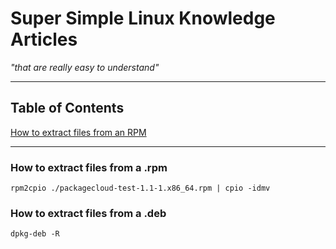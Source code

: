 # Super Simple Linux Knowledge Articles #
*"that are really easy to understand"*

---

## Table of Contents ##
[How to extract files from an RPM](#how-to-extract-files-from-an-rpm)

---

### How to extract files from a .rpm ###

```console
rpm2cpio ./packagecloud-test-1.1-1.x86_64.rpm | cpio -idmv
```

### How to extract files from a .deb ###

```console
dpkg-deb -R
```
